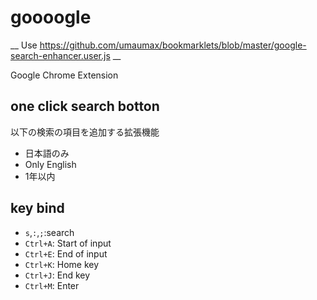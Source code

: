 # goooogle

__ Use https://github.com/umaumax/bookmarklets/blob/master/google-search-enhancer.user.js __

Google Chrome Extension

## one click search botton
以下の検索の項目を追加する拡張機能
* 日本語のみ
* Only English
* 1年以内

## key bind
* ```s```,```:```,```;```:search
* ```Ctrl+A```: Start of input
* ```Ctrl+E```: End of input
* ```Ctrl+K```: Home key
* ```Ctrl+J```: End key
* ```Ctrl+M```: Enter

